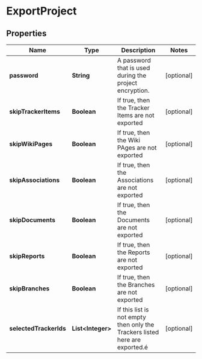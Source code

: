 

# ExportProject

## Properties

Name | Type | Description | Notes
------------ | ------------- | ------------- | -------------
**password** | **String** | A password that is used during the project encryption. |  [optional]
**skipTrackerItems** | **Boolean** | If true, then the Tracker Items are not exported |  [optional]
**skipWikiPages** | **Boolean** | If true, then the Wiki PAges are not exported |  [optional]
**skipAssociations** | **Boolean** | If true, then the Associations are not exported |  [optional]
**skipDocuments** | **Boolean** | If true, then the Documents are not exported |  [optional]
**skipReports** | **Boolean** | If true, then the Reports are not exported |  [optional]
**skipBranches** | **Boolean** | If true, then the Branches are not exported |  [optional]
**selectedTrackerIds** | **List&lt;Integer&gt;** | If this list is not empty then only the Trackers listed here are exported.é |  [optional]



